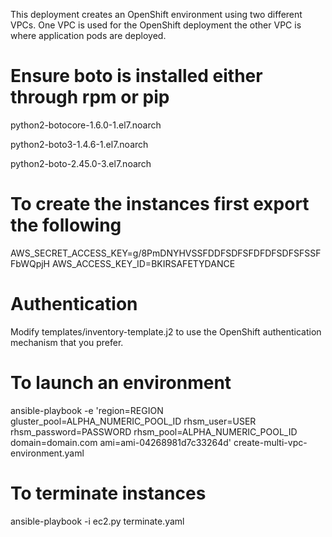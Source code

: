 This deployment creates an OpenShift environment using two different VPCs. One VPC is used for the OpenShift deployment the other VPC is where application pods are deployed.


# Ensure boto is installed either through rpm or pip
python2-botocore-1.6.0-1.el7.noarch

python2-boto3-1.4.6-1.el7.noarch

python2-boto-2.45.0-3.el7.noarch

# To create the instances first export the following
AWS_SECRET_ACCESS_KEY=g/8PmDNYHVSSFDDFSDFSFDFDFSDFSFSSFFbWQpjH
AWS_ACCESS_KEY_ID=BKIRSAFETYDANCE

# Authentication
Modify templates/inventory-template.j2 to use the OpenShift authentication mechanism that you prefer.

# To launch an environment
ansible-playbook -e 'region=REGION gluster_pool=ALPHA_NUMERIC_POOL_ID rhsm_user=USER rhsm_password=PASSWORD rhsm_pool=ALPHA_NUMERIC_POOL_ID domain=domain.com ami=ami-04268981d7c33264d' create-multi-vpc-environment.yaml	

# To terminate instances
ansible-playbook -i ec2.py terminate.yaml 

